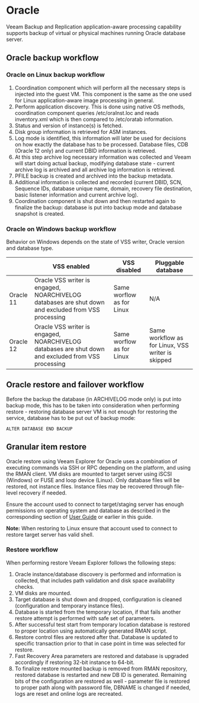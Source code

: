# Oracle

Veeam Backup and Replication application-aware processing capability supports backup of virtual or physical machines running Oracle database server.

## Oracle backup workflow

### Oracle on Linux backup workflow

1. Coordination component which will perform all the necessary steps is injected into the guest VM. This component is the same as the one used for Linux application-aware image processing in general.
2. Perform application discovery. This is done using native OS methods, coordination component queries /etc/oraInst.loc and reads inventory.xml which is then compared to /etc/oratab information.
3. Status and version of instance(s) is fetched.
4. Disk group information is retrieved for ASM instances.
5. Log mode is identified, this information will later be used for decisions on how exactly the database has to be processed. Database files, CDB (Oracle 12 only) and current DBID information is retrieved.
7. At this step archive log necessary information was collected and Veeam will start doing actual backup, modifying database state - current archive log is archived and all archive log information is retrieved.
8. PFILE backup is created and archived into the backup metadata.
9. Additional information is collected and recorded (current DBID, SCN, Sequence IDs, database unique name, domain, recovery file destination, basic listener information and current archive log).
10. Coordination component is shut down and then restarted again to finalize the backup: database is put into backup mode and database snapshot is created.

### Oracle on Windows backup workflow

Behavior on Windows depends on the state of VSS writer, Oracle version and database type.

| | VSS enabled | VSS disabled | Pluggable database |
| -- | -- | -- | -- |
| Oracle 11 | Oracle VSS writer is engaged, NOARCHIVELOG databases are shut down and excluded from VSS processing | Same worflow as for Linux | N/A |
| Oracle 12 | Oracle VSS writer is engaged, NOARCHIVELOG databases are shut down and excluded from VSS processing | Same worflow as for Linux | Same workflow as for Linux, VSS writer is skipped |



## Oracle restore and failover workflow

Before the backup the database (in ARCHIVELOG mode only) is put into backup mode, this has to be taken into consideration when performing restore - restoring database server VM is not enough for restoring the service, database has to be put out of backup mode:

    ALTER DATABASE END BACKUP

## Granular item restore

Oracle restore using Veeam Explorer for Oracle uses a combination of executing commands via SSH or RPC depending on the platform, and using the RMAN client. VM disks are mounted to target server using iSCSI (Windows) or FUSE and loop device (Linux). Only database files will be restored, not instance files. Instance files may be recovered through file-level recovery if needed.

Ensure the account used to connect to target/staging server has enough permissions on operating system and database as described in the corresponding section of [User Guide](https://helpcenter.veeam.com/docs/backup/explorers/veo_connection_to_target_server.html?ver=95) or earlier in this guide.

**Note:** When restoring to Linux ensure that account used to connect to restore target server has valid shell.

### Restore workflow

When performing restore Veeam Explorer follows the following steps:

1. Oracle instance/database discovery is performed and information is collected, that includes path validation and disk space availability checks.
2. VM disks are mounted.
3. Target database is shut down and dropped, configuration is cleaned (configuration and temporary instance files).
4. Database is started from the temporary location, if that fails another restore attempt is performed with safe set of parameters.
5. After successful test start from temporary location database is restored to proper location using automatically generated RMAN script.
6. Restore control files are restored after that. Database is updated to specific transaction prior to that in case point in time was selected for restore.
7. Fast Recovery Area parameters are restored and database is upgraded accordingly if restoring 32-bit instance to 64-bit.
8. To finalize restore mounted backup is removed from RMAN repository, restored database is restarted and new DB ID is generated. Remaining bits of the configuration are restored as well - parameter file is restored to proper path along with password file, DBNAME is changed if needed, logs are reset and online logs are recreated.
